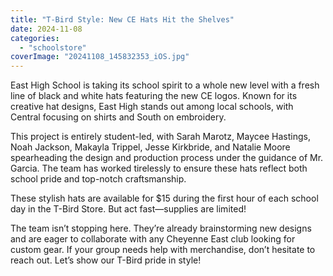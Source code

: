 ```yaml
---
title: "T-Bird Style: New CE Hats Hit the Shelves"
date: 2024-11-08
categories: 
  - "schoolstore"
coverImage: "20241108_145832353_iOS.jpg"
---
```


East High School is taking its school spirit to a whole new level with a fresh line of black and white hats featuring the new CE logos. Known for its creative hat designs, East High stands out among local schools, with Central focusing on shirts and South on embroidery.

This project is entirely student-led, with Sarah Marotz, Maycee Hastings, Noah Jackson, Makayla Trippel, Jesse Kirkbride, and Natalie Moore spearheading the design and production process under the guidance of Mr. Garcia. The team has worked tirelessly to ensure these hats reflect both school pride and top-notch craftsmanship.

These stylish hats are available for $15 during the first hour of each school day in the T-Bird Store. But act fast—supplies are limited!

The team isn’t stopping here. They’re already brainstorming new designs and are eager to collaborate with any Cheyenne East club looking for custom gear. If your group needs help with merchandise, don’t hesitate to reach out. Let’s show our T-Bird pride in style!

